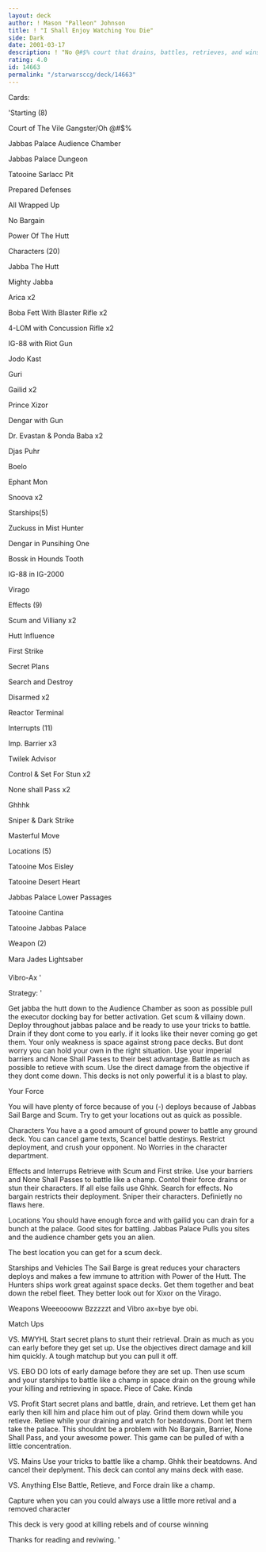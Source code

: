 ```yaml
---
layout: deck
author: ! Mason "Palleon" Johnson
title: ! "I Shall Enjoy Watching You Die"
side: Dark
date: 2001-03-17
description: ! "No @#$% court that drains, battles, retrieves, and wins"
rating: 4.0
id: 14663
permalink: "/starwarsccg/deck/14663"
---
```

Cards: 

'Starting (8) 


Court of The Vile Gangster/Oh @#$% 

Jabbas Palace Audience Chamber 

Jabbas Palace Dungeon 

Tatooine Sarlacc Pit 

Prepared Defenses 

All Wrapped Up 

No Bargain 

Power Of The Hutt 


Characters (20) 


Jabba The Hutt 

Mighty Jabba 

Arica x2 

Boba Fett With Blaster Rifle x2 

4-LOM with Concussion Rifle x2 

IG-88 with Riot Gun 

Jodo Kast

Guri 

Gailid x2 

Prince Xizor 

Dengar with Gun 

Dr. Evastan & Ponda Baba x2 

Djas Puhr 

Boelo 

Ephant Mon 

Snoova x2 


Starships(5) 


Zuckuss in Mist Hunter 

Dengar in Punsihing One 

Bossk in Hounds Tooth 

IG-88 in IG-2000 

Virago 


Effects (9) 


Scum and Villiany x2 

Hutt Influence 

First Strike 

Secret Plans 

Search and Destroy 

Disarmed x2 

Reactor Terminal 


Interrupts (11) 


Imp. Barrier x3 

Twilek Advisor 

Control & Set For Stun x2 

None shall Pass x2 

Ghhhk 

Sniper & Dark Strike 

Masterful Move 


Locations (5) 


Tatooine Mos Eisley 

Tatooine Desert Heart 

Jabbas Palace Lower Passages 

Tatooine Cantina 

Tatooine Jabbas Palace 


Weapon (2) 


Mara Jades Lightsaber 

Vibro-Ax  '

Strategy: '

Get jabba the hutt down to the Audience Chamber as soon as possible pull the executor docking bay for better activation. Get scum & villainy down. Deploy throughout jabbas palace and be ready to use your tricks to battle. Drain if they dont come to you early. if it looks like their never coming go get them. Your only weakness is space against strong pace decks. But dont worry you can hold your own in the right situation. Use your imperial barriers and None Shall Passes to their best advantage. Battle as much as possible to retieve with scum. Use the direct damage from the objective if they dont come down. This decks is not only powerful it is a blast to play. 


Your Force 

You will have plenty of force because of you (-) deploys because of Jabbas Sail Barge and Scum. Try to get your locations out as quick as possible. 


Characters You have a a good amount of ground power to battle any ground deck. You can cancel game texts, Scancel battle destinys. Restrict deployment, and crush your opponent. No Worries in the character department. 


Effects and Interrups Retrieve with Scum and First strike. Use your barriers and None Shall Passes to battle like a champ. Contol their force drains or stun their characters. If all else fails use Ghhk. Search for effects. No bargain restricts their deployment. Sniper their characters. Definietly no flaws here. 


Locations You should have enough force and with gailid you can drain for a bunch at the palace. Good sites for battling. Jabbas Palace Pulls you sites and the audience chamber gets you an alien. 

The best location you can get for a scum deck. 


Starships and Vehicles The Sail Barge is great reduces your characters deploys and makes a few immune to attrition with Power of the Hutt. The Hunters ships work great against space decks. Get them together and beat down the rebel fleet. They better look out for Xixor on the Virago. 


Weapons Weeeoooww Bzzzzzt and Vibro ax=bye bye obi. 


Match Ups 


VS. MWYHL Start secret plans to stunt their retrieval. Drain as much as you can early before they get set up. Use the objectives direct damage and kill him quickly. A tough matchup but you can pull it off. 


VS. EBO DO lots of early damage before they are set up. Then use scum and your starships to battle like a champ in space drain on the groung while your killing and retrieving in space. Piece of Cake. Kinda 


VS. Profit Start secret plans and battle, drain, and retrieve. Let them get han early then kill him and place him out of play. Grind them down while you retieve. Retiee while your draining and watch for beatdowns. Dont let them take the palace. This shouldnt be a problem with No Bargain, Barrier, None Shall Pass, and your awesome power. This game can be pulled of with a little concentration. 


VS. Mains Use your tricks to battle like a champ. Ghhk their beatdowns. And cancel their deplyment. This deck can contol any mains deck with ease. 


VS. Anything Else Battle, Retieve, and Force drain like a champ. 


Capture when you can you could always use a little more retival and a removed character


This deck is very good at killing rebels and of course winning 


Thanks for reading and reviwing.  '
